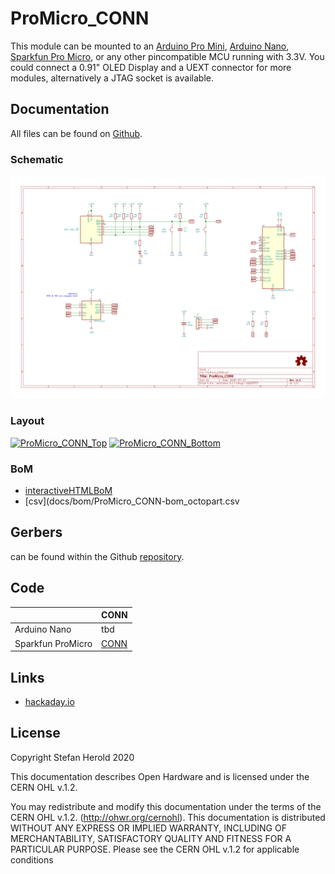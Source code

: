 # ProMicro_CONN
This module can be mounted to an [Arduino Pro Mini](https://www.sparkfun.com/products/11113), [Arduino Nano](https://store.arduino.cc/arduino-nano), [Sparkfun Pro Micro](https://www.sparkfun.com/products/12587), or any other pincompatible MCU running with 3.3V. You could connect a 0.91" OLED Display and a UEXT connector for more modules, alternatively a JTAG socket is available.


## Documentation
All files can be found on [Github](https://github.com/nerdyscout/ProMicro/tree/master/CONN).


### Schematic
[![ProMicro_CONN-Schematic](docs/img/ProMicro_CONN-schematic.svg)](docs/ProMicro_CONN-schematic.pdf)


### Layout
<a href="docs/ProMicro_CONN_Top.pdf"><img src="docs/img/ProMicro_CONN_Top.svg" alt="ProMicro_CONN_Top" width="20%"/></a>
<a href="docs/ProMicro_CONN_Bottom.pdf"><img src="docs/img/ProMicro_CONN_Bottom.svg" alt="ProMicro_CONN_Bottom" width="20%"/></a>


### BoM
  * [interactiveHTMLBoM](https://nerdyscout.github.io/ProMicro/CONN/docs/bom/ProMicro_CONN-ibom.html)
  * [csv](docs/bom/ProMicro_CONN-bom_octopart.csv


## Gerbers
can be found within the Github [repository](gerbers).



## Code
| | CONN |
| --- | --- |
| Arduino Nano | tbd |
| Sparkfun ProMicro | [CONN](examples/Sparkfun_ProMicro_CONN/Sparkfun_ProMicro_CONN.ino) |


## Links
  * [hackaday.io](https://hackaday.io/project/171898-promicro)


## License
Copyright Stefan Herold 2020

This documentation describes Open Hardware and is licensed under the CERN OHL v.1.2.

You may redistribute and modify this documentation under the terms of the CERN OHL v.1.2. (http://ohwr.org/cernohl). This documentation is distributed WITHOUT ANY EXPRESS OR IMPLIED WARRANTY, INCLUDING OF MERCHANTABILITY, SATISFACTORY QUALITY AND FITNESS FOR A PARTICULAR PURPOSE. Please see the CERN OHL v.1.2 for applicable conditions
